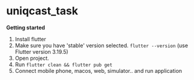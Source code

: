 # uniqcast_task

**Getting started**  
  
1. Install flutter  
2. Make sure you have 'stable' version selected. `flutter --version`  (use Flutter version 3.19.5)
3. Open project.
3. Run `flutter clean && flutter pub get`  
4. Connect mobile phone, macos, web, simulator.. and run application 